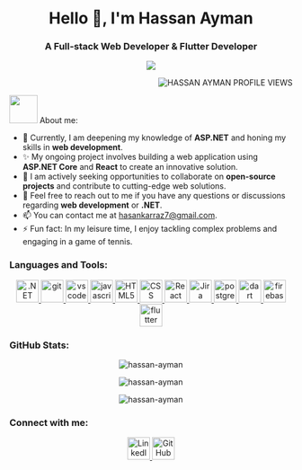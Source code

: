 <h1 align="center">Hello 👋, I'm Hassan Ayman</h1>
<h3 align="center">A Full-stack Web Developer & Flutter Developer</h3>
<p align="center">
  <a href="https://github.com/DenverCoder1/readme-typing-svg"><img src="https://readme-typing-svg.herokuapp.com?font=Time+New+Roman&color=%23C8BE25&size=25&center=true&vCenter=true&width=600&height=100&lines= A+Full-stack+Web+developer+and+Flutter+developer.;Always+learning+new+things."></a>
</p>
    
<p align="right"> <img src="https://komarev.com/ghpvc/?username=Hassan-Ayman-SE&label=Profile%20views&color=0e75b6&style=flat" alt="HASSAN AYMAN PROFILE VIEWS" /> </p>
<picture><img src = "https://github.com/7oSkaaa/7oSkaaa/blob/main/Images/about_me.gif?raw=true" width = 50px></picture> About me: 

- 🔭 Currently, I am deepening my knowledge of **ASP.NET** and honing my skills in **web development**.
- ✨ My ongoing project involves building a web application using **ASP.NET Core** and **React** to create an innovative solution.
- 👯 I am actively seeking opportunities to collaborate on **open-source projects** and contribute to cutting-edge web solutions.
- 💬 Feel free to reach out to me if you have any questions or discussions regarding **web development** or **.NET**.
- 📫 You can contact me at hasankarraz7@gmail.com.
- ⚡ Fun fact: In my leisure time, I enjoy tackling complex problems and engaging in a game of tennis.

### Languages and Tools: 

<p align="center">
  <a href="https://dotnet.microsoft.com/" target="_blank" rel="noreferrer">
    <img src="https://cdn.worldvectorlogo.com/logos/dot-net-core-7.svg" alt=".NET" width="40" height="40" />
  </a>
  <a href="https://git-scm.com/" target="_blank" rel="noreferrer">
    <img src="https://www.vectorlogo.zone/logos/git-scm/git-scm-icon.svg" alt="git" width="40" height="40" />
  </a>
  <a href="https://code.visualstudio.com/" target="_blank" rel="noreferrer">
    <img src="https://www.vectorlogo.zone/logos/visualstudio_code/visualstudio_code-icon.svg" alt="vscode" width="40" height="40" />
  </a>
  <a href="https://www.javascript.com/" target="_blank" rel="noreferrer">
    <img src="https://cdn.worldvectorlogo.com/logos/logo-javascript.svg" alt="javascript" width="40" height="40" />
  </a>
  <a href="https://html.spec.whatwg.org/" target="_blank" rel="noreferrer">
    <img src="https://cdn.worldvectorlogo.com/logos/html-1.svg" alt="HTML5" width="40" height="40" />
  </a>
  <a href="https://www.w3.org/Style/CSS/Overview.en.html" target="_blank" rel="noreferrer">
    <img src="https://cdn.worldvectorlogo.com/logos/css-3.svg" alt="CSS" width="40" height="40" />
  </a>
  <a href="https://reactjs.org/" target="_blank" rel="noreferrer">
    <img src="https://cdn.worldvectorlogo.com/logos/react-2.svg" alt="React" width="40" height="40" />
  </a>
  <a href="https://www.atlassian.com/software/jira" target="_blank" rel="noreferrer">
    <img src="https://cdn.worldvectorlogo.com/logos/jira-1.svg" alt="Jira" width="40" height="40" />
  </a>
  <a href="https://www.postgresql.org/" target="_blank" rel="noreferrer">
    <img src="https://cdn.worldvectorlogo.com/logos/postgresql.svg" alt="postgreSQL" width="40" height="40" />
  </a>
   <a href="https://dart.dev" target="_blank" rel="noreferrer">
    <img src="https://www.vectorlogo.zone/logos/dartlang/dartlang-icon.svg" alt="dart" width="40" height="40" />
  </a>
  <a href="https://firebase.google.com/" target="_blank" rel="noreferrer">
    <img src="https://www.vectorlogo.zone/logos/firebase/firebase-icon.svg" alt="firebase" width="40" height="40" />
  </a>
  <a href="https://flutter.dev" target="_blank" rel="noreferrer">
    <img src="https://www.vectorlogo.zone/logos/flutterio/flutterio-icon.svg" alt="flutter" width="40" height="40" />
  </a>
</p>

### GitHub Stats:

<div align="center">
  <p>
    <img align="center" src="https://github-readme-stats.vercel.app/api/top-langs?username=Hassan-Ayman-SE&show_icons=true&locale=en&layout=compact" alt="hassan-ayman" />
  </p>

  <p>
    <img align="center" src="https://github-readme-stats.vercel.app/api?username=Hassan-Ayman-SE&show_icons=true&locale=en" alt="hassan-ayman" />
  </p>

  <p>
    <img align="center" src="https://github-readme-streak-stats.herokuapp.com/?user=Hassan-Ayman-SE&" alt="hassan-ayman" />
  </p>
</div>

### Connect with me:

<p align="center">
  <a href="https://www.linkedin.com/in/hassan-ayman/" target="_blank" rel="noreferrer">
    <img src="https://www.vectorlogo.zone/logos/linkedin/linkedin-icon.svg" alt="LinkedIn" width="40" height="40" />
  </a>
  <a href="https://github.com/Hassan-Ayman-SE" target="_blank" rel="noreferrer">
    <img src="https://www.vectorlogo.zone/logos/github/github-icon.svg" alt="GitHub" width="40" height="40" />
  </a>
</p>
